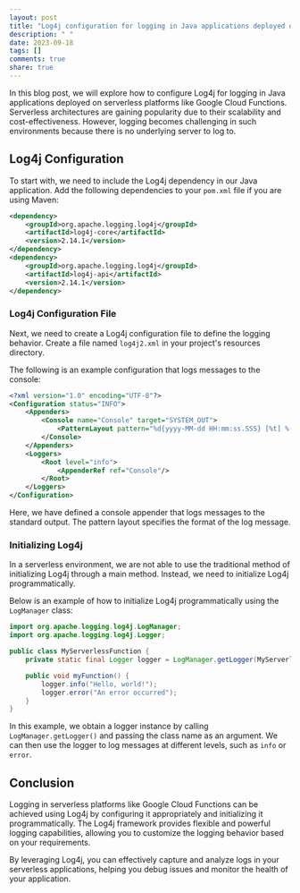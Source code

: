 ```yaml
---
layout: post
title: "Log4j configuration for logging in Java applications deployed on serverless platforms like Google Cloud Functions"
description: " "
date: 2023-09-18
tags: []
comments: true
share: true
---
```


In this blog post, we will explore how to configure Log4j for logging in Java applications deployed on serverless platforms like Google Cloud Functions. Serverless architectures are gaining popularity due to their scalability and cost-effectiveness. However, logging becomes challenging in such environments because there is no underlying server to log to.

## Log4j Configuration

To start with, we need to include the Log4j dependency in our Java application. Add the following dependencies to your `pom.xml` file if you are using Maven:

```xml
<dependency>
    <groupId>org.apache.logging.log4j</groupId>
    <artifactId>log4j-core</artifactId>
    <version>2.14.1</version>
</dependency>
<dependency>
    <groupId>org.apache.logging.log4j</groupId>
    <artifactId>log4j-api</artifactId>
    <version>2.14.1</version>
</dependency>
```

### Log4j Configuration File

Next, we need to create a Log4j configuration file to define the logging behavior. Create a file named `log4j2.xml` in your project's resources directory. 

The following is an example configuration that logs messages to the console:

```xml
<?xml version="1.0" encoding="UTF-8"?>
<Configuration status="INFO">
    <Appenders>
        <Console name="Console" target="SYSTEM_OUT">
            <PatternLayout pattern="%d{yyyy-MM-dd HH:mm:ss.SSS} [%t] %-5level %logger{36} - %msg%n"/>
        </Console>
    </Appenders>
    <Loggers>
        <Root level="info">
            <AppenderRef ref="Console"/>
        </Root>
    </Loggers>
</Configuration>
```

Here, we have defined a console appender that logs messages to the standard output. The pattern layout specifies the format of the log message.

### Initializing Log4j

In a serverless environment, we are not able to use the traditional method of initializing Log4j through a main method. Instead, we need to initialize Log4j programmatically. 

Below is an example of how to initialize Log4j programmatically using the `LogManager` class:

```java
import org.apache.logging.log4j.LogManager;
import org.apache.logging.log4j.Logger;

public class MyServerlessFunction {
    private static final Logger logger = LogManager.getLogger(MyServerlessFunction.class);

    public void myFunction() {
        logger.info("Hello, world!");
        logger.error("An error occurred");
    }
}
```

In this example, we obtain a logger instance by calling `LogManager.getLogger()` and passing the class name as an argument. We can then use the logger to log messages at different levels, such as `info` or `error`.

## Conclusion

Logging in serverless platforms like Google Cloud Functions can be achieved using Log4j by configuring it appropriately and initializing it programmatically. The Log4j framework provides flexible and powerful logging capabilities, allowing you to customize the logging behavior based on your requirements.

By leveraging Log4j, you can effectively capture and analyze logs in your serverless applications, helping you debug issues and monitor the health of your application.